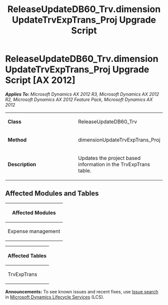﻿---
title: ReleaseUpdateDB60_Trv.dimensionUpdateTrvExpTrans_Proj Upgrade Script
TOCTitle: ReleaseUpdateDB60_Trv.dimensionUpdateTrvExpTrans_Proj Upgrade Script
ms:assetid: 9e41ad7c-aa7d-32a3-2aa7-09ff0acd1376
ms:mtpsurl: https://msdn.microsoft.com/en-us/library/JJ736641(v=AX.60)
ms:contentKeyID: 49710082
ms.date: 05/18/2015
mtps_version: v=AX.60
---

# ReleaseUpdateDB60\_Trv.dimensionUpdateTrvExpTrans\_Proj Upgrade Script [AX 2012]


_**Applies To:** Microsoft Dynamics AX 2012 R3, Microsoft Dynamics AX 2012 R2, Microsoft Dynamics AX 2012 Feature Pack, Microsoft Dynamics AX 2012_

<table>
<colgroup>
<col style="width: 50%" />
<col style="width: 50%" />
</colgroup>
<tbody>
<tr class="odd">
<td><p><strong>Class</strong></p></td>
<td><p>ReleaseUpdateDB60_Trv</p></td>
</tr>
<tr class="even">
<td><p><strong>Method</strong></p></td>
<td><p>dimensionUpdateTrvExpTrans_Proj</p></td>
</tr>
<tr class="odd">
<td><p><strong>Description</strong></p></td>
<td><p>Updates the project based information in the TrvExpTrans table.</p></td>
</tr>
</tbody>
</table>


## Affected Modules and Tables

<table>
<colgroup>
<col style="width: 100%" />
</colgroup>
<thead>
<tr class="header">
<th><p>Affected Modules</p></th>
</tr>
</thead>
<tbody>
<tr class="odd">
<td><p>Expense management</p></td>
</tr>
</tbody>
</table>


<table>
<colgroup>
<col style="width: 100%" />
</colgroup>
<thead>
<tr class="header">
<th><p>Affected Tables</p></th>
</tr>
</thead>
<tbody>
<tr class="odd">
<td><p>TrvExpTrans</p></td>
</tr>
</tbody>
</table>

  
**Announcements:** To see known issues and recent fixes, use [Issue search](http://go.microsoft.com/fwlink/?linkid=389258) in [Microsoft Dynamics Lifecycle Services](http://go.microsoft.com/fwlink/?linkid=306505) (LCS).

